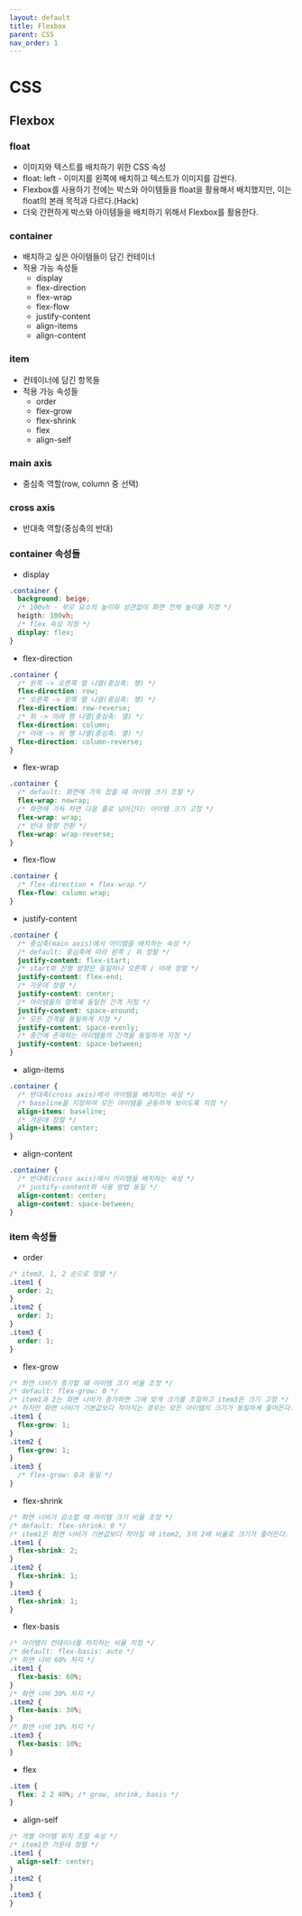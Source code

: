 ```yaml
---
layout: default
title: Flexbox
parent: CSS
nav_order: 1
---
```


# CSS

## Flexbox

### float

- 이미지와 텍스트를 배치하기 위한 CSS 속성
- float: left - 이미지를 왼쪽에 배치하고 텍스트가 이미지를 감싼다.
- Flexbox를 사용하기 전에는 박스와 아이템들을 float을 활용해서 배치했지만, 이는 float의 본래 목적과 다르다.(Hack)
- 더욱 간편하게 박스와 아이템들을 배치하기 위해서 Flexbox를 활용한다.

### container

- 배치하고 싶은 아이템들이 담긴 컨테이너
- 적용 가능 속성들
  - display
  - flex-direction
  - flex-wrap
  - flex-flow
  - justify-content
  - align-items
  - align-content

### item

- 컨테이너에 담긴 항목들
- 적용 가능 속성들
  - order
  - flex-grow
  - flex-shrink
  - flex
  - align-self

### main axis

- 중심축 역할(row, column 중 선택)

### cross axis

- 반대축 역할(중심축의 반대)

### container 속성들

- display

```css
.container {
  background: beige;
  /* 100vh - 부모 요소의 높이와 상관없이 화면 전체 높이를 지정 */
  heigth: 100vh;
  /* flex 속성 지정 */
  display: flex;
}
```

- flex-direction

```css
.container {
  /* 왼쪽 -> 오른쪽 열 나열(중심축: 행) */
  flex-direction: row;
  /* 오른쪽 -> 왼쪽 열 나열(중심축: 행) */
  flex-direction: row-reverse;
  /* 위 -> 아래 행 나열(중심축: 열) */
  flex-direction: column;
  /* 아래 -> 위 행 나열(중심축: 열) */
  flex-direction: column-reverse;
}
```

- flex-wrap

```css
.container {
  /* default: 화면에 가득 찼을 때 아이템 크기 조절 */
  flex-wrap: nowrap;
  /* 화면에 가득 차면 다음 줄로 넘어간다: 아이템 크기 고정 */
  flex-wrap: wrap;
  /* 반대 방향 전환 */
  flex-wrap: wrap-reverse;
}
```

- flex-flow

```css
.container {
  /* flex-direction + flex-wrap */
  flex-flow: column wrap;
}
```

- justify-content

```css
.container {
  /* 중심축(main axis)에서 아이템을 배치하는 속성 */
  /* default: 중심축에 따라 왼쪽 / 위 정렬 */
  justify-content: flex-start;
  /* start와 진행 방향은 동일하나 오른쪽 / 아래 정렬 */
  justify-content: flex-end;
  /* 가운데 정렬 */
  justify-content: center;
  /* 아이템들의 양쪽에 동일한 간격 지정 */
  justify-content: space-around;
  /* 모든 간격을 동일하게 지정 */
  justify-content: space-evenly;
  /* 중간에 존재하는 아이템들의 간격을 동일하게 지정 */
  justify-content: space-between;
}
```

- align-items

```css
.container {
  /* 반대축(cross axis)에서 아이템을 배치하는 속성 */
  /* baseline을 지정하여 모든 아이템을 균등하게 보이도록 지정 */
  align-items: baseline;
  /* 가운데 정렬 */
  align-items: center;
}
```

- align-content

```css
.container {
  /* 반대축(cross axis)에서 아이템을 배치하는 속성 */
  /* justify-content와 사용 방법 동일 */
  align-content: center;
  align-content: space-between;
}
```

### item 속성들

- order

```css
/* item3, 1, 2 순으로 정렬 */
.item1 {
  order: 2;
}
.item2 {
  order: 3;
}
.item3 {
  order: 1;
}
```

- flex-grow

```css
/* 화면 너비가 증가할 때 아이템 크기 비율 조정 */
/* default: flex-grow: 0 */
/* item1과 2는 화면 너비가 증가하면 그에 맞게 크기를 조절하고 item3은 크기 고정 */
/* 하지만 화면 너비가 기본값보다 작아지는 경우는 모든 아이템의 크기가 동일하게 줄어든다. */
.item1 {
  flex-grow: 1;
}
.item2 {
  flex-grow: 1;
}
.item3 {
  /* flex-grow: 0과 동일 */
}
```

- flex-shrink

```css
/* 화면 너비가 감소할 때 아이템 크기 비율 조정 */
/* default: flex-shrink: 0 */
/* item1은 화면 너비가 기본값보다 작아질 때 item2, 3의 2배 비율로 크기가 줄어든다. */
.item1 {
  flex-shrink: 2;
}
.item2 {
  flex-shrink: 1;
}
.item3 {
  flex-shrink: 1;
}
```

- flex-basis

```css
/* 아이템이 컨테이너를 차지하는 비율 지정 */
/* default: flex-basis: auto */
/* 화면 너비 60% 차지 */
.item1 {
  flex-basis: 60%;
}
/* 화면 너비 30% 차지 */
.item2 {
  flex-basis: 30%;
}
/* 화면 너비 10% 차지 */
.item3 {
  flex-basis: 10%;
}
```

- flex

```css
.item {
  flex: 2 2 40%; /* grow, shrink, basis */
}
```

- align-self

```css
/* 개별 아이템 위치 조절 속성 */
/* item1만 가운데 정렬 */
.item1 {
  align-self: center;
}
.item2 {
}
.item3 {
}
```
